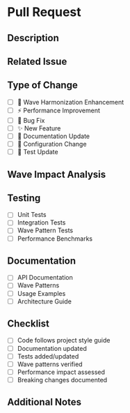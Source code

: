 # Pull Request

## Description
<!-- Describe your changes in detail -->
<!-- Include relevant wave harmonization impacts -->

## Related Issue
<!-- Link to the issue this PR addresses -->
<!-- Example: Fixes #123 -->

## Type of Change
<!-- Mark relevant items with x -->
- [ ] 🌊 Wave Harmonization Enhancement
- [ ] ⚡️ Performance Improvement
- [ ] 🐛 Bug Fix
- [ ] ✨ New Feature
- [ ] 📝 Documentation Update
- [ ] 🔧 Configuration Change
- [ ] 🧪 Test Update

## Wave Impact Analysis
<!-- Describe how this change affects system wave patterns -->
<!-- Include any resonance or harmonization changes -->

## Testing
<!-- Describe the tests you ran -->
<!-- Include wave pattern verification results -->

- [ ] Unit Tests
- [ ] Integration Tests
- [ ] Wave Pattern Tests
- [ ] Performance Benchmarks

## Documentation
<!-- List documentation updates -->

- [ ] API Documentation
- [ ] Wave Patterns
- [ ] Usage Examples
- [ ] Architecture Guide

## Checklist
<!-- Mark completed items with x -->

- [ ] Code follows project style guide
- [ ] Documentation updated
- [ ] Tests added/updated
- [ ] Wave patterns verified
- [ ] Performance impact assessed
- [ ] Breaking changes documented

## Additional Notes
<!-- Add any additional information -->
